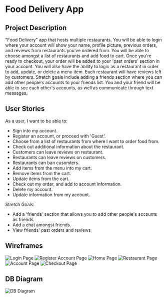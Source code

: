 # Food Delivery App

## Project Description
"Food Delivery" app that hosts multiple restaurants. You will be able to login where your account will show your name, profile picture, previous orders, and reviews from restaurants you've ordered from. You will be able to choose amongst a list of restaurants and add food to cart. Once you're ready to checkout, your order will be added to your 'past orders' section in your account. You will also have the ability to login as a restaurant in order to add, update, or delete a menu item. Each restaurant will have reviews left by customers. Stretch goals include adding a friends section where you can add other people's accounts to your friends list. You and your friend will be able to see each other's accounts, as well as communicate through text messages. 

## User Stories
As a user, I want to be able to:
* Sign into my account.
* Register an account, or proceed with 'Guest'.
* Choose from a list of restaurants from where I want to order food from.
* Check out additional information about the restaurant.
* Customers can leave reviews on restaurant.
* Restaurants can leave reviews on customers.
* Restaurants can ban cusomters.
* Add items from the menu into my cart.
* Remove items from the cart.
* Update items from the cart.
* Check out my order, and add to account information.
* Delete my account.
* Update information from my account.

Stretch Goals:
* Add a 'friends' section that allows you to add other people's accounts as friends.
* Add a chat amongst friends.
* View friends' past orders and reviews

## Wireframes
![Login Page](/images/login.png)
![Register Account Page](/images/register.png)
![Home Page](/images/home.png)
![Restaurant Page]()
![Account Page](/images/account.png)
![Checkout Page](/images/cart.png)

## DB Diagram
![DB Diagram](/images/db_diagram.png)